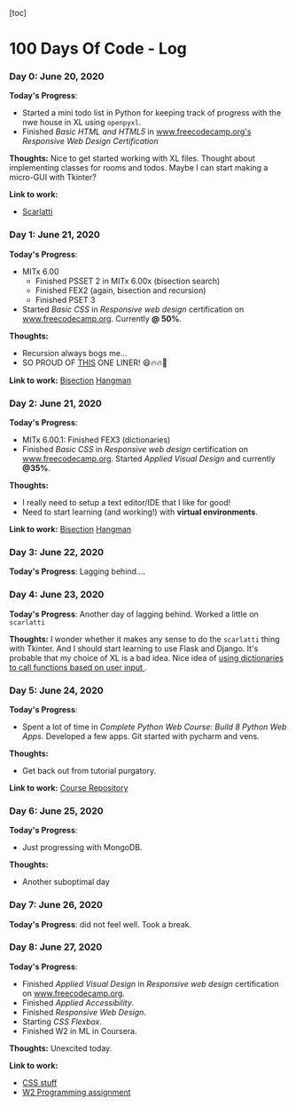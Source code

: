 [toc]
# 100 Days Of Code - Log

### Day 0: June 20, 2020


**Today's Progress**:
- Started a mini todo list in Python for keeping track of progress with the nwe house in XL using `openpyxl`.
- Finished _Basic HTML and HTML5_ in www.freecodecamp.org's _Responsive Web Design Certification_

**Thoughts:** Nice to get started working with XL files. Thought about implementing classes for rooms and todos. Maybe I can start making a micro-GUI with Tkinter?

**Link to work:**
- [Scarlatti](scripts/scarlatti/)

### Day 1: June 21, 2020


**Today's Progress**:
- MITx 6.00
  - Finished PSSET 2 in MITx 6.00x (bisection search)
  - Finished FEX2 (again, bisection and recursion)
  - Finished PSET 3
- Started _Basic CSS_ in _Responsive web design_ certification on www.freecodecamp.org. Currently **@ 50%**.

**Thoughts:**
- Recursion always bogs me...
- SO PROUD OF [THIS](/scripts/MITx%206.00x%20Intro%20To%20CS/W3/ps3_hangman.py) ONE LINER! :smile::fire::fire::clap:


**Link to work:**
[Bisection](scripts/MITx%206.00x%20Intro%20to%20CS/W2)
[Hangman](/scripts/MITx%206.00x%20Intro%20To%20CS/W3/ps3_hangman.py)

### Day 2: June 21, 2020


**Today's Progress**:
- MITx 6.00.1: Finished FEX3 (dictionaries)
- Finished _Basic CSS_ in _Responsive web design_ certification on www.freecodecamp.org. Started _Applied Visual Design_ and currently **@35%**.

**Thoughts:**
- I really need to setup a text editor/IDE that I like for good!
- Need to start learning (and working!) with **virtual environments**.



**Link to work:**
[Bisection](scripts/MITx%206.00x%20Intro%20to%20CS/W2)
[Hangman](/scripts/MITx%206.00x%20Intro%20To%20CS/W3/ps3_hangman.py)

### Day 3: June 22, 2020


**Today's Progress**: Lagging behind....


### Day 4: June 23, 2020


**Today's Progress**: Another day of lagging behind. Worked a little on `scarlatti`

**Thoughts:** I wonder whether it makes any sense to do the `scarlatti` thing with Tkinter. And I should start learning to use Flask and Django. It's probable that my choice of XL is a bad idea. Nice idea of <u> using dictionaries to call functions based on user input </u>.


### Day 5: June 24, 2020


**Today's Progress**:
- Spent a lot of time in _Complete Python Web Course: Build 8 Python Web Apps_. Developed a few apps. Git started with pycharm and vens.

**Thoughts:**
- Get back out from tutorial purgatory.

**Link to work:**
[Course Repository](https://www.github.com/bsassoli/App_development)

### Day 6: June 25, 2020


**Today's Progress**:
- Just progressing with MongoDB.

**Thoughts:**
- Another suboptimal day


### Day 7: June 26, 2020


**Today's Progress**: did not feel well. Took  a break.


### Day 8: June 27, 2020


**Today's Progress**:
- Finished _Applied Visual Design_ in _Responsive web design_ certification on www.freecodecamp.org.
- Finished _Applied Accessibility_.
- Finished _Responsive Web Design_.
- Starting _CSS Flexbox_.
- Finished W2 in ML in Coursera.

**Thoughts:** Unexcited today.


**Link to work:**
- [CSS stuff](scripts/xSteph.html)
- [W2 Programming assignment](https://github.com/bsassoli/ml-coursera-python-assignments/tree/master/Exercise1)
